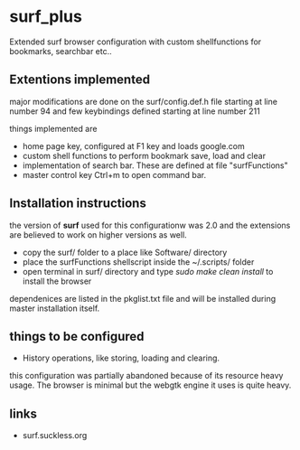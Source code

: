 # surf_plus
Extended surf browser configuration with custom shellfunctions for bookmarks, searchbar etc..

## Extentions implemented
major modifications are done on the surf/config.def.h file starting at
line number 94 and few keybindings defined starting at line number 211

things implemented are
* home page key, configured at F1 key and loads google.com
* custom shell functions to perform bookmark save, load and clear
* implementation of search bar. These are defined at file "surfFunctions"
* master control key Ctrl+m to open command bar.

## Installation instructions
the version of **surf** used for this configurationw was 2.0 and the extensions
are believed to work on higher versions as well.

* copy the surf/ folder to a place like Software/ directory
* place the surfFunctions shellscript inside the ~/.scripts/ folder
* open terminal in surf/ directory and type *sudo make clean install* to install the browser

dependenices are listed in the pkglist.txt file and will be installed during master installation itself.

## things to be configured
* History operations, like storing, loading and clearing.

this configuration was partially abandoned because of its resource heavy usage.
The browser is minimal but the webgtk engine it uses is quite heavy.

## links
* surf.suckless.org
